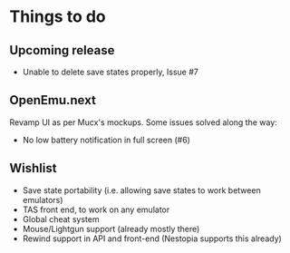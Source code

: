 # Things to do

## Upcoming release

* Unable to delete save states properly, Issue #7


## OpenEmu.next

Revamp UI as per Mucx's mockups. Some issues solved along the way:

* No low battery notification in full screen (#6)

## Wishlist

* Save state portability (i.e. allowing save states to work between emulators)
* TAS front end, to work on any emulator
* Global cheat system
* Mouse/Lightgun support (already mostly there)
* Rewind support in API and front-end (Nestopia supports this already)